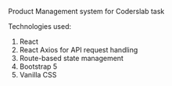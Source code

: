 Product Management system for Coderslab task

Technologies used: 
1. React
2. React Axios for API request handling
3. Route-based state management
4. Bootstrap 5
5. Vanilla CSS
   
